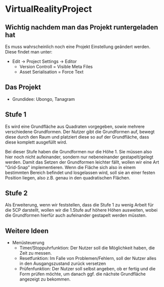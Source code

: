 # VirtualRealityProject

## Wichtig nachdem man das Projekt runtergeladen hat
Es muss wahrscheinlich noch eine Projekt Einstellung geändert werden.
Diese findet man unter:
- Edit -> Project Settings -> Editor
  - Version Controll = Visible Meta Files
  - Asset Serialisation = Force Text

## Das Projekt
- Grundidee: Ubongo, Tanagram

## Stufe 1
Es wird eine Grundfläche aus Quadraten vorgegeben, sowie mehrere verschiedene Grundformen.
Der Nutzer gibt die Grundformen auf, bewegt diese durch den Raum und platziert diese
so auf der Grundfläche, dass diese komplett ausgefüllt wird.

Bei dieser Stufe haben die Grundformen nur die Höhe 1. Sie müssen also hier noch nicht
aufeinander, sondern nur nebeneinander gestapelt/gelegt werden.
Damit das Setzen der Grundformen leichter fällt, wollen wir eine Art "Grid-Snap"
implementieren. Wenn die Fläche sich also in einem bestimmten Bereich befindet und
losgelassen wird, soll sie an einer festen Position liegen, also z.B. genau in den
quadratischen Flächen.

## Stufe 2
Als Erweiterung, wenn wir feststellen, dass die Stufe 1 zu wenig Arbeit für die
5CP darstellt, wollen wir die 1.Stufe auf höhere Höhen ausweiten, wobei die Grundformen
hierfür auch aufeinander gestapelt werden müssten.

## Weitere Ideen
- Menüsteuerung
  - Timer/Stoppuhrfunktion:
  Der Nutzer soll die Möglichkeit haben, die Zeit zu messen.
  - Resetfunktion:
  Im Falle von Problemen/Fehlern, soll der Nutzer alles in den Ausgangszustand
  zurück versetzen
  - Prüfenfunktion:
  Der Nutzer soll selbst angeben, ob er fertig und die Form prüfen möchte, um
  danach ggf. die nächste Grundfläche angezeigt zu bekommen.
